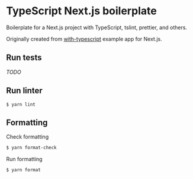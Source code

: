 # TypeScript Next.js boilerplate

Boilerplate for a Next.js project with TypeScript, tslint, prettier, and
others.

Originally created from [with-typescript](https://github.com/zeit/next.js/tree/master/examples/with-typescript) example app for Next.js.

## Run tests

_TODO_

## Run linter

```
$ yarn lint
```

## Formatting

Check formatting

```bash
$ yarn format-check
```

Run formatting

```bash
$ yarn format
```
